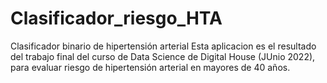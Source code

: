 # Clasificador_riesgo_HTA
Clasificador binario de hipertensión arterial
Esta aplicacion es el resultado del trabajo final del curso de Data Science de Digital House (JUnio 2022), para evaluar riesgo de hipertensión arterial en mayores de 40 años.
